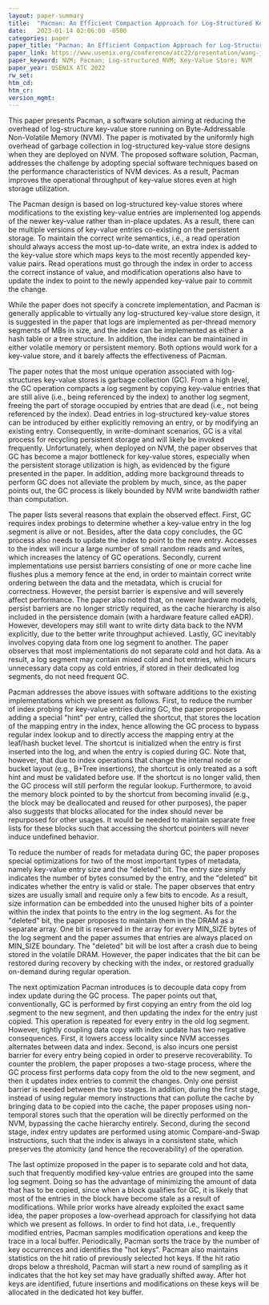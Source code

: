 ```yaml
---
layout: paper-summary
title:  "Pacman: An Efficient Compaction Approach for Log-Structured Key-Value Store on Persistent Memory"
date:   2023-01-14 02:06:00 -0500
categories: paper
paper_title: "Pacman: An Efficient Compaction Approach for Log-Structured Key-Value Store on Persistent Memory"
paper_link: https://www.usenix.org/conference/atc22/presentation/wang-jing
paper_keyword: NVM; Pacman; Log-structured NVM; Key-Value Store; NVM
paper_year: USENIX ATC 2022
rw_set:
htm_cd:
htm_cr:
version_mgmt:
---
```


This paper presents Pacman, a software solution aiming at reducing the overhead of log-structure key-value store
running on Byte-Addressable Non-Volatile Memory (NVM). The paper is motivated by the uniformly high overhead of garbage 
collection in log-structured key-value store designs when they are deployed on NVM. The proposed software 
solution, Pacman, addresses the challenge by adopting special software techniques based on the performance 
characteristics of NVM devices. As a result, Pacman improves the operational throughput of key-value stores even
at high storage utilization.

The Pacman design is based on log-structured key-value stores where modifications to the existing key-value entries are 
implemented log appends of the newer key-value rather than in-place updates. As a result, there can be multiple 
versions of key-value entries
co-existing on the persistent storage. To maintain the correct write semantics, i.e., a read operation should always 
access the most up-to-date write, an extra index is added to the key-value store which maps keys to the most recently
appended key-value pairs. Read operations must go through the index in order to access the correct instance of 
value, and modification operations also have to update the index to point to the newly appended key-value pair 
to commit the change. 

While the paper does not specify a concrete implementation, and Pacman is generally applicable to virtually any
log-structured key-value store design, it is suggested in the paper that logs are implemented as per-thread 
memory segments of MBs in size, and the index can be implemented as either a hash table or a tree structure.
In addition, the index can be maintained in either volatile memory or persistent memory. Both options would 
work for a key-value store, and it barely affects the effectiveness of Pacman.

The paper notes that the most unique operation associated with log-structures key-value stores is garbage collection 
(GC).
From a high level, the GC operation compacts a log segment by copying key-value entries that are still alive (i.e.,
being referenced by the index) to another log segment, freeing the part of storage occupied by entries that are 
dead (i.e., not being referenced by the index). Dead entries in log-structured key-value stores can be introduced 
by either explicitly removing an entry, or by modifying an existing entry. 
Consequently, in write-dominant scenarios, GC is a vital process for recycling persistent storage and will likely be
invoked frequently.
Unfortunately, when deployed on NVM, the paper observes that GC has become a major bottleneck for key-value stores,
especially when the persistent storage utilization is high, as evidenced by the figure presented in the paper. 
In addition, adding more background threads to perform GC does not alleviate the problem by much, since, as the 
paper points out, the GC process is likely bounded by NVM write bandwidth rather than computation.

The paper lists several reasons that explain the observed effect. First, GC requires index probings to
determine whether a key-value entry in the log segment is alive or not. Besides, after the data copy concludes, the 
GC process also needs to update the index to point to the new entry. Accesses to the index will incur a large number 
of small random reads and writes, which increases the latency of GC operations.
Secondly, current implementations use persist barriers consisting of one or more cache line flushes plus a memory 
fence at the end, in order to maintain correct write ordering between the data and the metadata, which is crucial
for correctness. However, the persist barrier is expensive and will severely affect performance. The paper also noted
that, on newer hardware models, persist barriers are no longer strictly required, as the cache hierarchy is also
included in the persistence domain (with a hardware feature called eADR). However, developers may still want to 
write dirty data back to the NVM explicitly, due to the better write throughput achieved. 
Lastly, GC inevitably involves copying data from one log segment to another. The paper observes that most 
implementations do not separate cold and hot data. As a result, a log segment may contain mixed cold and hot entries,
which incurs unnecessary data copy as cold entries, if stored in their dedicated log segments, do not need frequent GC. 

Pacman addresses the above issues with software additions to the existing implementations which we present as follows.
First, to reduce the number of index probing for key-value entries during GC, the paper proposes adding a special
"hint" per entry, called the shortcut, that stores the location of the mapping entry in the index, hence allowing the
GC process to bypass regular index lookup and to directly access the mapping entry at the leaf/hash bucket level. 
The shortcut is initialized when the entry is first inserted into the log, and when the entry is copied during GC.
Note that, however, that due to index operations that change the internal node or bucket layout (e.g., B+Tree 
insertions), the shortcut is only treated as a soft hint and must be validated before use. If the shortcut is 
no longer valid, then the GC process will still perform the regular lookup.
Furthermore, to avoid the memory block pointed to by the shortcut from becoming invalid (e.g., the block may be
deallocated and reused for other purposes), the paper also suggests that blocks allocated for the index should never
be repurposed for other usages. It would be needed to maintain separate free lists for these blocks such that
accessing the shortcut pointers will never induce undefined behavior.

To reduce the number of reads for metadata during GC, the paper proposes special optimizations for two of the 
most important types of metadata, namely key-value entry size and the "deleted" bit. The entry size simply indicates
the number of bytes consumed by the entry, and the "deleted" bit indicates whether the entry is valid or 
stale. The paper observes that entry sizes are usually small and require only a few bits to encode. As a result,
size information can be embedded into the unused higher bits of a pointer within the index that points to the entry 
in the log segment. As for the "deleted" bit, the paper proposes to maintain them in the DRAM as a separate array.
One bit is reserved in the array for every MIN\_SIZE bytes of the log segment and the paper assumes that entries are 
always placed on MIN\_SIZE boundary. The "deleted" bit will be lost after a crash due to being stored in the volatile 
DRAM. However, the paper indicates that the bit can be restored during recovery by checking with the index, or 
restored gradually on-demand during regular operation.

The next optimization Pacman introduces is to decouple data copy from index update during the GC process. 
The paper points out that, conventionally, GC is performed by first copying an entry from the old log segment to the 
new segment, and then updating the index for the entry just copied. This operation is repeated for every entry in
the old log segment. However, tightly coupling data copy with index update has two negative consequences. First,
it lowers access locality since NVM accesses alternates between data and index. Second, is also incurs one persist 
barrier for every entry being copied in order to preserve recoverability. To counter the problem, the paper proposes
a two-stage process, where the GC process first performs data copy from the old to the new segment, and then it
updates index entries to commit the changes. Only one persist barrier is needed between the two stages.
In addition, during the first stage, instead of using regular memory instructions that can pollute the cache by 
bringing data to be copied into the cache, the paper proposes using non-temporal stores such that the operation
will be directly performed on the NVM, bypassing the cache hierarchy entirely. 
Second, during the second stage, index entry updates are performed using atomic Compare-and-Swap instructions, such
that the index is always in a consistent state, which preserves the atomicity (and hence the recoverability) of the 
operation.

The last optimize proposed in the paper is to separate cold and hot data, such that frequently modified key-value
entries are grouped into the same log segment. Doing so has the advantage of minimizing the amount of data that has
to be copied, since when a block qualifies for GC, it is likely that most of the entries in the block have become
stale as a result of modifications. While prior works have already exploited the exact same idea, the paper proposes
a low-overhead approach for classifying hot data which we present as follows. In order to find hot data, i.e.,
frequently modified entries, Pacman samples modification operations and keep the trace in a local buffer. Periodically,
Pacman sorts the trace by the number of key occurrences and identifies the "hot keys".
Pacman also maintains statistics on the hit ratio of previously selected hot keys. If the hit ratio drops below a 
threshold, Pacman will start a new round of sampling as it indicates that the hot key set may have gradually shifted
away. After hot keys are identified, future insertions and modifications on these keys will be allocated in the 
dedicated hot key buffer.
